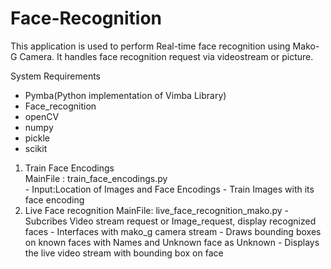 # Face-Recognition

This application is used to perform Real-time face recognition using Mako-G Camera. It handles face recognition request via videostream or picture.

System Requirements
  - Pymba(Python implementation of Vimba Library)
  - Face_recognition
  - openCV
  - numpy
  - pickle
  - scikit

1. Train Face Encodings			
    MainFile : train_face_encodings.py  
        - Input:Location of Images and Face Encodings 
        - Train Images with its face encoding
2. Live Face recognition
    MainFile: live_face_recognition_mako.py
         -  Subcribes Video stream request or Image_request, display recognized faces
         -  Interfaces with mako_g camera stream
         -  Draws bounding boxes on known faces with Names and Unknown face as Unknown
         -  Displays the live video stream with bounding box on face
  
 
 
    

          
